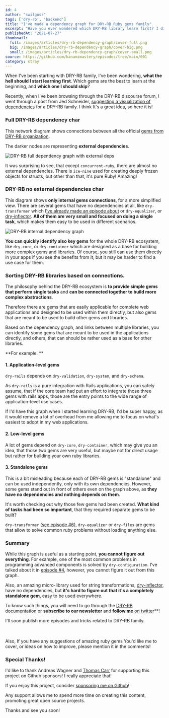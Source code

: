 ```yaml
---
id: 4
author: "swilgosz"
tags: ['dry-rb', 'backend']
title: "I've made a dependency graph for DRY-RB Ruby gems family"
excerpt: "Have you ever wondered which DRY-RB library learn first? I did when I started with DRY-RB. I hope this will help!"
publishedAt: "2021-07-27"
thumbnail:
  full: /images/articles/dry-rb-dependency-graph/cover-full.png
  big: /images/articles/dry-rb-dependency-graph/cover-big.png
  small: /images/articles/dry-rb-dependency-graph/cover-small.png
source: https://github.com/hanamimastery/episodes/tree/main/001
category: stray
---
```


When I've been starting with DRY-RB family, I've been wondering, **what the hell should I start learning first**. Which gems are the best to learn at the beginning, and **which one I should skip**?

Recently, when I've been browsing through the DRY-RB discourse forum, I went through a post from Jed Schneider, [suggesting a visualization of dependencies](https://discourse.dry-rb.org/t/documentation-help-wanted/1212/13) for a DRY-RB family. I think It's a great idea, so here it is!

### Full DRY-RB dependency char

This network diagram shows connections between all the official [gems from DRY-RB organization](https://dry-rb.org/gems).

The darker nodes are representing **external dependencies**.

![DRY-RB full dependency graph with external deps](/images/articles/dry-rb-dependency-graph/dry-rb-dependency-graph-full.png)

It was surprising to see, that except `concurrent-ruby`, there are almost no external dependencies. There is `ice-nine` used for creating deeply frozen objects for structs, but other than that, it's pure Ruby! Amazing!


### DRY-RB no external dependencies char

This diagram shows **only internal gems connections**, for a more simplified view. There are several gems that have no dependencies at all, like `dry-transformer` which I['ve already made an episode about](/episodes/6-complex-ruby-data-transformations-made-simple) or `dry-equalizer`, or [dry-inflector](/episodes/4-string-transformations-with-dry-inflector). **All of them are very small and focused on doing a single task**, which makes them easy to be used in different scenarios.

![DRY-RB internal dependency graph](/images/articles/dry-rb-dependency-graph/dry-rb-dependency-graph-internal.png)


**You can quickly identify also key gems** for the whole DRY-RB ecosystem, like `dry-core`, or `dry-container` which are designed as a base for building more complex gems and libraries. Of course, you still can use them directly in your apps if you see the benefits from it, but it may be harder to find a use case for them.

### Sorting DRY-RB libraries based on connections.

The philosophy behind the DRY-RB ecosystem is **to provide simple gems that perform single tasks** and **can be connected together to build more complex abstractions**.

Therefore there are gems that are easily applicable for complete web applications and designed to be used within them directly, but also gems that are meant to be used to build other gems and libraries.

Based on the dependency graph, and links between multiple libraries, you can identify some gems that are meant to be used in the applications directly, and others, that can should be rather used as a base for other libraries.

**For example. **

#### 1. Application-level gems

`dry-rails` depends on `dry-validation`, `dry-system`, and `dry-schema`.

As `dry-rails` is a pure integration with Rails applications, you can safely assume, that if the core team had put an effort to integrate those three gems with rails apps, those are the entry points to the wide range of application-level use cases.

If I'd have this graph when I started learning DRY-RB, I'd be super happy, as it would remove a lot of overhead from me allowing me to focus on what's easiest to adopt in my web applications.

#### 2. Low-level gems

A lot of gems depend on `dry-core`, `dry-container`, which may give you an idea, that those two gems are very useful, but maybe not for direct usage but rather for building your own ruby libraries.

#### 3. Standalone gems

This is a bit misleading because each of DRY-RB gems is "standalone" and can be used independently, only with its own dependencies. However, some gems stand out in front of others even on the graph above, as **they have no dependencies and nothing depends on them**.

It's worth checking out why those few gems had been created. **What kind of tasks had been so important**, that they required separate gems to be built?

`dry-transformer` ([see episode #6](/episodes/6-complex-ruby-data-transformations-made-simple)), `dry-equalizer` or `dry-files` are gems that allow to solve common ruby problems without loading anything else.


### Summary

While this graph is useful as a starting point, **you cannot figure out everything**. For example, one of the most common problems in programming advanced components is solved by `dry-configuration`. I've talked about it in [episode #4](/episodes/5-configure-anything-with-dry-configurable), however, you cannot figure it out from this graph.

Also, an amazing micro-library used for string transformations, [dry-inflector](/episodes/4-string-transformations-with-dry-inflector), have no dependencies, but **it's hard to figure out that it's a completely standalone gem**, easy to be used everywhere.

To know such things, you will need to go through the [DRY-RB](https://dry-rb.org) documentation or **subscribe to our newsletter** and **follow me** [on twitter](https://twitter.com/hanamimastery)**!

I'll soon publish more episodes and tricks related to DRY-RB family.

<br />

<EmailSubscriptionForm />

<br />
Also, If you have any suggestions of amazing ruby gems You'd like me to cover, or ideas on how to improve, please mention it in the comments!

### Special Thanks!

I'd like to thank Andreas Wagner and [Thomas Carr](https://github.com/htcarr3) for supporting this project on Github sponsors! I really appreciate that!

If you enjoy this project, consider [sponsoring me on Github](https://github.com/sponsors/swilgosz)!

Any support allows me to spend more time on creating this content, promoting great open source projects.

Thanks and see you soon!
